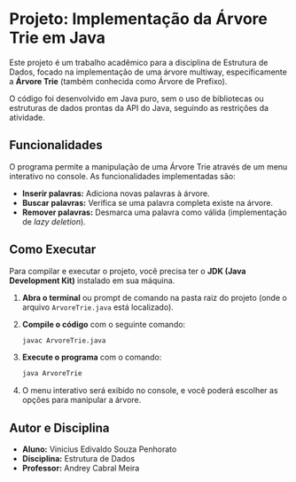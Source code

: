 # Projeto: Implementação da Árvore Trie em Java

Este projeto é um trabalho acadêmico para a disciplina de Estrutura de Dados, focado na implementação de uma árvore multiway, especificamente a **Árvore Trie** (também conhecida como Árvore de Prefixo).

O código foi desenvolvido em Java puro, sem o uso de bibliotecas ou estruturas de dados prontas da API do Java, seguindo as restrições da atividade.

## Funcionalidades

O programa permite a manipulação de uma Árvore Trie através de um menu interativo no console. As funcionalidades implementadas são:

-   **Inserir palavras:** Adiciona novas palavras à árvore.
-   **Buscar palavras:** Verifica se uma palavra completa existe na árvore.
-   **Remover palavras:** Desmarca uma palavra como válida (implementação de *lazy deletion*).

## Como Executar

Para compilar e executar o projeto, você precisa ter o **JDK (Java Development Kit)** instalado em sua máquina.

1.  **Abra o terminal** ou prompt de comando na pasta raiz do projeto (onde o arquivo `ArvoreTrie.java` está localizado).

2.  **Compile o código** com o seguinte comando:
    ```bash
    javac ArvoreTrie.java
    ```

3.  **Execute o programa** com o comando:
    ```bash
    java ArvoreTrie
    ```

4.  O menu interativo será exibido no console, e você poderá escolher as opções para manipular a árvore.

## Autor e Disciplina

-   **Aluno:** Vinicius Edivaldo Souza Penhorato
-   **Disciplina:** Estrutura de Dados
-  **Professor:** Andrey Cabral Meira 
